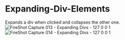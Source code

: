 # Expanding-Div-Elements
Expands a div when clicked and collapses the other one.
![FireShot Capture 013 - Expanding Divs - 127 0 0 1](https://github.com/XolaniLan/Expanding-Div-Elements/assets/140137794/32fd93b4-b688-4837-81b1-c292fa159277)
![FireShot Capture 014 - Expanding Divs - 127 0 0 1](https://github.com/XolaniLan/Expanding-Div-Elements/assets/140137794/ae0fa7ba-75e5-4f49-97ac-229191762af4)
